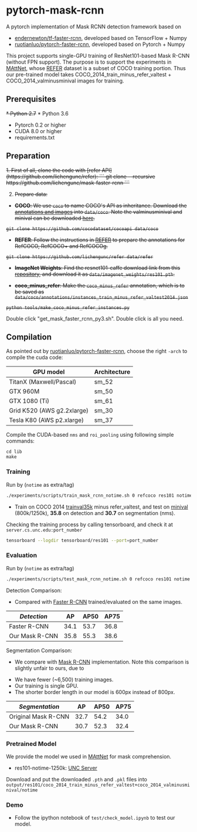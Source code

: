 # pytorch-mask-rcnn
A pytorch implementation of Mask RCNN detection framework based on 
* [endernewton/tf-faster-rcnn](https://github.com/endernewton/tf-faster-rcnn), developed based on TensorFlow + Numpy
* [ruotianluo/pytorch-faster-rcnn](https://github.com/ruotianluo/pytorch-faster-rcnn), developed based on Pytorch + Numpy

This project supports single-GPU training of ResNet101-based Mask R-CNN (without FPN support). 
The purpose is to support the experiments in [MAttNet](https://github.com/lichengunc/MAttNet), whose [REFER](https://github.com/lichengunc/refer) dataset is a subset of COCO training portion.
Thus our pre-trained model takes COCO_2014_train_minus_refer_valtest + COCO_2014_valminusminival images for training.


## Prerequisites
<del>* Python 2.7</del> * Python 3.6
* Pytorch 0.2 or higher
* CUDA 8.0 or higher
* requirements.txt

## Preparation

<del>
1. First of all, clone the code with [refer API](https://github.com/lichengunc/refer):
```
git clone --recursive https://github.com/lichengunc/mask-faster-rcnn
```

2. Prepare data:

* **COCO**: We use `coco` to name COCO's API as inheritance. Download the [annotations and images](http://cocodataset.org/#download) into `data/coco`. Note the valminusminival and minival can be downloaded [here](https://github.com/rbgirshick/py-faster-rcnn/blob/77b773655505599b94fd8f3f9928dbf1a9a776c7/data/README.md). 
```shell
git clone https://github.com/cocodataset/cocoapi data/coco
```

* **REFER**: Follow the instructions in [REFER](https://github.com/lichengunc/refer) to prepare the annotations for RefCOCO, RefCOCO+ and RefCOCOg.
```shell
git clone https://github.com/lichengunc/refer data/refer
```

* **ImageNet Weights**: Find the resnet101-caffe download link from this [repository](https://github.com/ruotianluo/pytorch-resnet), and download it as `data/imagenet_weights/res101.pth`.

* **coco_minus_refer**: Make the `coco_minus_refer` annotation, which is to be saved as `data/coco/annotations/instances_train_minus_refer_valtest2014.json`
```shell
python tools/make_coco_minus_refer_instances.py
```
</del>

Double click "get_mask_faster_rcnn_py3.sh". Double click is all you need.

## Compilation

As pointed out by [ruotianluo/pytorch-faster-rcnn](https://github.com/ruotianluo/pytorch-faster-rcnn), choose the right `-arch` to compile the cuda code:

  | GPU model  | Architecture |
  | ------------- | ------------- |
  | TitanX (Maxwell/Pascal) | sm_52 |
  | GTX 960M | sm_50 |
  | GTX 1080 (Ti) | sm_61 |
  | Grid K520 (AWS g2.2xlarge) | sm_30 |
  | Tesla K80 (AWS p2.xlarge) | sm_37 |

Compile the CUDA-based `nms` and `roi_pooling` using following simple commands:
```
cd lib
make
```

### Training 

Run by (`notime` as extra/tag)
```bash
./experiments/scripts/train_mask_rcnn_notime.sh 0 refcoco res101 notime
```
- Train on COCO 2014 [trainval35k](https://github.com/rbgirshick/py-faster-rcnn/tree/master/models) minus refer_valtest, and test on [minival](https://github.com/rbgirshick/py-faster-rcnn/tree/master/models) (800k/1250k), **35.8** on detection and **30.7** on segmentation (nms).

Checking the training process by calling tensorboard, and check it at `server.cs.unc.edu:port_number`
```bash
tensorboard --logdir tensorboard/res101 --port=port_number
```


### Evaluation
Run by (`notime` as extra/tag)
```bash
./experiments/scripts/test_mask_rcnn_notime.sh 0 refcoco res101 notime
```

Detection Comparison:
- Compared with [Faster R-CNN](https://github.com/ruotianluo/pytorch-faster-rcnn) trained/evaluated on the same images.

| *Detection*|     AP     |    AP50        |    AP75  |
|----------|------------|----------------|----------------|
| Faster R-CNN   |  34.1      |    53.7        |    36.8        |
| Our Mask R-CNN   |  35.8      |    55.3        |    38.6        |


Segmentation Comparison:
- We compare with [Mask R-CNN](https://arxiv.org/abs/1703.06870) implementation. Note this comparison is slightly unfair to ours, due to
* We have fewer (~6,500) training images.
* Our training is single GPU.
* The shorter border length in our model is 600px instead of 800px.

| *Segmentation* |     AP     |    AP50    |    AP75  |
|----------|------------|------------|------------|
| Original Mask R-CNN   |  32.7      |    54.2    |    34.0    |
| Our Mask R-CNN     |  30.7      |    52.3    |    32.4    |

### Pretrained Model
We provide the model we used in [MAttNet](https://github.com/lichengunc/MAttNet) for mask comprehension.
* res101-notime-1250k: [UNC Server](http://bvision.cs.unc.edu/licheng/MattNet/pytorch_mask_rcnn/res101_mask_rcnn_iter_1250k.zip)

Download and put the downloaded `.pth` and `.pkl` files into `output/res101/coco_2014_train_minus_refer_valtest+coco_2014_valminusminival/notime` 

### Demo
- Follow the ipython notebook of `test/check_model.ipynb` to test our model.












